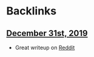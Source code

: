 
# Backlinks
## [December 31st, 2019](<December 31st, 2019.md>)
- Great writeup on [Reddit](<Reddit.md>)

